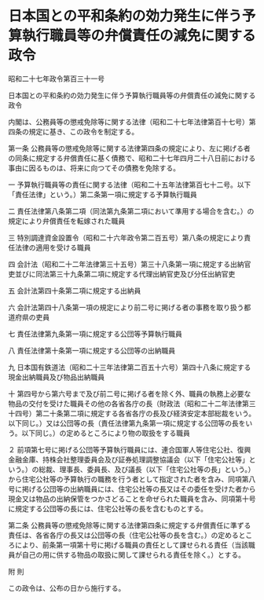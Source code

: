 # 日本国との平和条約の効力発生に伴う予算執行職員等の弁償責任の減免に関する政令

昭和二十七年政令第百三十一号

日本国との平和条約の効力発生に伴う予算執行職員等の弁償責任の減免に関する政令

内閣は、公務員等の懲戒免除等に関する法律（昭和二十七年法律第百十七号）第四条の規定に基き、この政令を制定する。

第一条 公務員等の懲戒免除等に関する法律第四条の規定により、左に掲げる者の同条に規定する弁償責任に基く債務で、昭和二十七年四月二十八日前における事由に因るものは、将来に向つてその債務を免除する。

一 予算執行職員等の責任に関する法律（昭和二十五年法律第百七十二号。以下「責任法律」という。）第二条第一項に規定する予算執行職員

二 責任法律第八条第二項（同法第九条第二項において準用する場合を含む。）の規定により弁償責任を転嫁された職員

三 特別調達資金設置令（昭和二十六年政令第二百五号）第八条の規定により責任法律の適用を受ける職員

四 会計法（昭和二十二年法律第三十五号）第三十八条第一項に規定する出納官吏並びに同法第三十九条第二項に規定する代理出納官吏及び分任出納官吏

五 会計法第四十条第二項に規定する出納員

六 会計法第四十八条第一項の規定により前二号に掲げる者の事務を取り扱う都道府県の吏員

七 責任法律第九条第一項に規定する公団等予算執行職員

八 責任法律第十条第一項に規定する公団等の出納職員

九 日本国有鉄道法（昭和二十三年法律第二百五十六号）第四十八条に規定する現金出納職員及び物品出納職員

十 第四号から第六号まで及び前二号に掲げる者を除く外、職員の執務上必要な物品の交付を受けた職員その他の各省各庁の長（財政法（昭和二十二年法律第三十四号）第二十条第二項に規定する各省各庁の長及び経済安定本部総裁をいう。以下同じ。）又は公団等の長（責任法律第九条第一項に規定する公団等の長をいう。以下同じ。）の定めるところにより物の取扱をする職員

２ 前項第七号に掲げる公団等予算執行職員には、連合国軍人等住宅公社、復興金融金庫、持株会社整理委員会及び証券処理調整協議会（以下「住宅公社等」という。）の総裁、理事長、委員長、及び議長（以下「住宅公社等の長」という。）から住宅公社等の予算執行の職務を行う者として指定された者を含み、同項第八号に掲げる公団等の出納職員には、住宅公社等の長又はその委任を受けた者から現金又は物品の出納保管をつかさどることを命ぜられた職員を含み、同項第十号に規定する公団等の長には、住宅公社等の長を含むものとする。

第二条 公務員等の懲戒免除等に関する法律第四条に規定する弁償責任に準ずる責任は、各省各庁の長又は公団等の長（住宅公社等の長を含む。）の定めるところにより、前条第一項第十号に掲げる職員の責任として課せられる責任（当該職員が自己の用に供する物品の取扱に関して課せられる責任を除く。）とする。

附 則

この政令は、公布の日から施行する。
